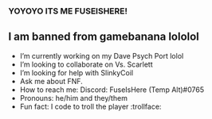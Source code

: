 ### YOYOYO ITS ME FUSEISHERE!

## I am banned from gamebanana lololol

- I’m currently working on my Dave Psych Port lolol
- I’m looking to collaborate on Vs. Scarlett
- I’m looking for help with SlinkyCoil
- Ask me about FNF.
- How to reach me: Discord: FuseIsHere (Temp Alt)#0765
- Pronouns: he/him and they/them
- Fun fact: I code to troll the player :trollface:
